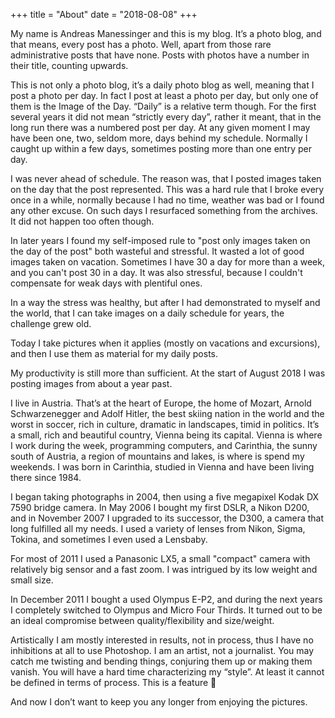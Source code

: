 +++
title = "About"
date = "2018-08-08"
+++

My name is Andreas Manessinger and this is my blog. It’s a photo blog, and that means, every post has a photo. Well, apart from those rare administrative posts that have none. Posts with photos have a number in their title, counting upwards.

This is not only a photo blog, it’s a daily photo blog as well, meaning that I post a photo per day. In fact I post at least a photo per day, but only one of them is the Image of the Day. “Daily” is a relative term though. For the first several years it did not mean “strictly every day”, rather it meant, that in the long run there was a numbered post per day. At any given moment I may have been one, two, seldom more, days behind my schedule. Normally I caught up within a few days, sometimes posting more than one entry per day.

I was never ahead of schedule. The reason was, that I posted images taken on the day that the post represented. This was a hard rule that I broke every once in a while, normally because I had no time, weather was bad or I found any other excuse. On such days I resurfaced something from the archives. It did not happen too often though.

In later years I found my self-imposed rule to "post only images taken on the day of the post" both wasteful and stressful. It wasted a lot of good images taken on vacation. Sometimes I have 30 a day for more than a week, and you can't post 30 in a day. It was also stressful, because I couldn't compensate for weak days with plentiful ones.

In a way the stress was healthy, but after I had demonstrated to myself and the world, that I can take images on a daily schedule for years, the challenge grew old.

Today I take pictures when it applies (mostly on vacations and excursions), and then I use them as material for my daily posts.

My productivity is still more than sufficient. At the start of August 2018 I was posting images from about a year past.

I live in Austria. That’s at the heart of Europe, the home of Mozart, Arnold Schwarzenegger and Adolf Hitler, the best skiing nation in the world and the worst in soccer, rich in culture, dramatic in landscapes, timid in politics. It’s a small, rich and beautiful country, Vienna being its capital. Vienna is where I work during the week, programming computers, and Carinthia, the sunny south of Austria, a region of mountains and lakes, is where is spend my weekends. I was born in Carinthia, studied in Vienna and have been living there since 1984.

I began taking photographs in 2004, then using a five megapixel Kodak DX 7590 bridge camera. In May 2006 I bought my first DSLR, a Nikon D200, and in November 2007 I upgraded to its successor, the D300, a camera that long fulfilled all my needs. I used a variety of lenses from Nikon, Sigma, Tokina, and sometimes I even used a Lensbaby.

For most of 2011 I used a Panasonic LX5, a small "compact" camera with relatively big sensor and a fast zoom. I was intrigued by its low weight and small size. 

In December 2011 I bought a used Olympus E-P2, and during the next years I completely switched to Olympus and Micro Four Thirds. It turned out to be an ideal compromise between quality/flexibility and size/weight.

Artistically I am mostly interested in results, not in process, thus I have no inhibitions at all to use Photoshop. I am an artist, not a journalist. You may catch me twisting and bending things, conjuring them up or making them vanish. You will have a hard time characterizing my “style”. At least it cannot be defined in terms of process. This is a feature 🙂

And now I don’t want to keep you any longer from enjoying the pictures.

